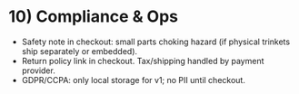 # 10) Compliance & Ops
- Safety note in checkout: small parts choking hazard (if physical trinkets ship separately or embedded).
- Return policy link in checkout. Tax/shipping handled by payment provider.
- GDPR/CCPA: only local storage for v1; no PII until checkout.

